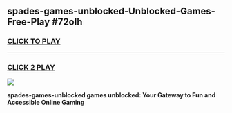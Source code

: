 
## spades-games-unblocked-Unblocked-Games-Free-Play #72olh
<h3>
<a href="https://us.freeplayer.one?title=spades-games-unblocked&ref=9M">CLICK TO PLAY</a></h3>
<hr>

<h3>
<a href="https://us.freeplayer.one?title=spades-games-unblocked&ref=9M">CLICK 2 PLAY</a>
  
</h3>

<a href="https://us.freeplayer.one?title=spades-games-unblocked&ref=9M"><img src="https://clearcache.store/games.png"></a>


**spades-games-unblocked games unblocked: Your Gateway to Fun and Accessible Online Gaming**

